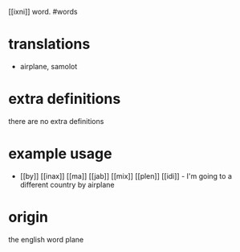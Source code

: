 [[ixni]] word.
#words
# translations
- airplane, samolot
# extra definitions
there are no extra definitions
# example usage
- [[by]] [[inax]] [[ma]] [[jab]] [[mix]] [[plen]] [[idi]] - I'm going to a different country by airplane
# origin
the english word plane